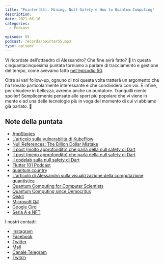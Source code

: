 ```yaml
---
title: "Pointer[55]: Mining, Null-Safety e How to Quantum Computing"
description:
date: 2021-06-16
categories:
  - Podcast

episode: 55
podcast: records/pointer55.mp3
type: episode
---
```


Vi ricordate dell’ottaedro di Alessandro? Che fine avrà fatto? 🤔
 In questa cinquantacinquesima puntata torniamo a parlare di tracciamento e gestione del tempo, come avevamo fatto [nell’episodio 50](https://pointerpodcast.it/p/soft-pointer50-ottaedri-tastiere-splittate-e-big-sur/).

Oltre ai vari follow-up, ognuno di noi questa volta tratterà un argomento che ha trovato particolarmente interessante e che condividerà con voi.
E infine, per chiudere in bellezza, avremo anche un puntatore. Tranquilli niente spoiler! Semplicemente pensate allo sport più popolare che vi viene in mente e ad una delle tecnologie più in voga del momento di cui vi abbiamo già parlato. 👀

## Note della puntata

- [AppStories](https://appstories.net/)
- [L'articolo sulla vulnerabilità di KubeFlow](https://thehackernews.com/2021/06/crypto-mining-attacks-targeting.html)
- [Null References: The Billion Dollar Mistake](https://www.infoq.com/presentations/Null-References-The-Billion-Dollar-Mistake-Tony-Hoare/)
- [Il post (molto approfondito) che parla della null safety di Dart](https://dart.dev/null-safety/understanding-null-safety)
- [Il post (meno approfondito) che parla della null safety di Dart](https://dart.dev/null-safety)
- [Il codelab sulla null safety di Dart](https://dart.dev/codelabs/null-safety)
- [Flutter 101 Podcast](https://flutter101.dev/)
- [quantum.country](quantum.country)
- [L'articolo di Alessandro sulla visualizzazione della computazione quantistica](https://towardsdatascience.com/visualizing-quantum-computation-7f2c911b0a63)
- [Quantum Computing for Computer Scientists](https://www.amazon.it/dp/B00AHTN5NS/ref=cm_sw_em_r_mt_dp_2V20KE1KPS91X1Y729RJ)
- [Quantum Computing since Democritus](https://www.amazon.it/dp/0521199565/ref=cm_sw_em_r_mt_dp_KC94S3YTQERF19XRB72)
- [Qiskit](https://qiskit.org/)
- [Microsoft Q#](https://azure.microsoft.com/it-it/resources/development-kit/quantum-computing/)
- [Google Cirq](https://quantumai.google/cirq)
- [Seria A e NFT](https://it.cointelegraph.com/news/la-serie-a-lancia-i-suoi-nft)

I nostri contatti:

- [Instagram](https://www.instagram.com/pointerpodcast/)
- [Facebook](https://www.facebook.com/pointerPodcast/)
- [Twitter](https://twitter.com/PointerPodcast)
- [Mail](info@pointerpodcast.it)
- [Canale Telegram](https://t.me/PointerPodcast)
- [Twitch](https://www.twitch.tv/pointerpodcast)

